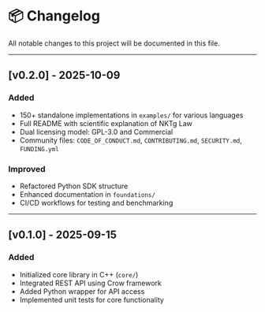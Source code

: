 # 📦 Changelog

All notable changes to this project will be documented in this file.

---

## [v0.2.0] - 2025-10-09
### Added
- 150+ standalone implementations in `examples/` for various languages
- Full README with scientific explanation of NKTg Law
- Dual licensing model: GPL-3.0 and Commercial
- Community files: `CODE_OF_CONDUCT.md`, `CONTRIBUTING.md`, `SECURITY.md`, `FUNDING.yml`

### Improved
- Refactored Python SDK structure
- Enhanced documentation in `foundations/`
- CI/CD workflows for testing and benchmarking

---

## [v0.1.0] - 2025-09-15
### Added
- Initialized core library in C++ (`core/`)
- Integrated REST API using Crow framework
- Added Python wrapper for API access
- Implemented unit tests for core functionality
